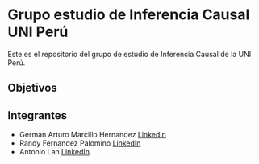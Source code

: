 # Grupo estudio de Inferencia Causal UNI Perú
Este es el repositorio del grupo de estudio de Inferencia Causal de la UNI Perú.

## Objetivos

## Integrantes
- German Arturo Marcillo Hernandez [LinkedIn]()
- Randy Fernandez Palomino [LinkedIn](https://www.linkedin.com/in/randy-fern%C3%A1ndez-palomino-913426179/)
- Antonio Lan [LinkedIn]()

